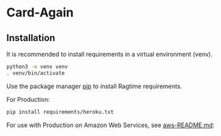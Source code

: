 # Card-Again

## Installation

It is  recommended to install requirements in a virtual environment (venv).
```bash
python3 -m venv venv
. venv/bin/activate
```
Use the package manager [pip](https://pip.pypa.io/en/stable/) to install Ragtime requirements.

For Production:
```bash
pip install requirements/heroku.txt
```

For use with Production on Amazon Web Services, see [aws-README.md](https://github.com/csulva/Card-Again/blob/main/aws-README.md):
